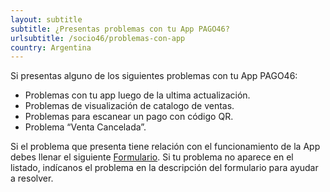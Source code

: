 ```yaml
---
layout: subtitle
subtitle: ¿Presentas problemas con tu App PAGO46?
urlsubtitle: /socio46/problemas-con-app
country: Argentina
---
```

Si presentas alguno de los siguientes problemas con tu App PAGO46:

- Problemas con tu app luego de la ultima actualización. 
- Problemas de visualización de catalogo de ventas. 
- Problemas para escanear un pago con código QR.
- Problema “Venta Cancelada”. 

Si el problema que presenta tiene relación con el funcionamiento de la App debes llenar el siguiente [Formulario](/contactanos/15). Si tu problema no aparece en el listado, indícanos el problema en la descripción del formulario para ayudar a resolver.